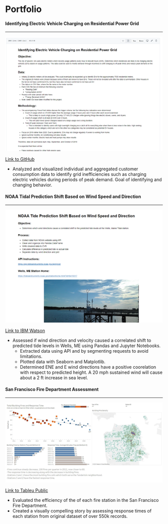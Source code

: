 # Portfolio


#### Identifying Electric Vehicle Charging on Residential Power Grid
---
<kbd>
<a href="https://github.com/OceanOdyssey/Default/blob/master/Identifying_EV_Charging_on_Residential_Power_Grid.ipynb">
<img src="images/EV_Charge_Capture.png"
   alt="EV Charging Image"
   height="auto" width="700">
</a>
</kbd>

[Link to GitHub](https://github.com/OceanOdyssey/Default/blob/master/Identifying_EV_Charging_on_Residential_Power_Grid.ipynb)
-	Analyzed and visualized individual and aggregated customer consumption data to identify grid inefficiencies such as charging electric vehicles during periods of peak demand.  Goal of identifying and changing behavior.

#### NOAA Tidal Prediction Shift Based on Wind Speed and Direction
---
<kbd>
<a href="https://dataplatform.cloud.ibm.com/analytics/notebooks/v2/9784097b-bd56-4948-b996-e6067ff7b866/view?access_token=e1701b9f5fbc71fef0da09e1600440fa8f50ae745022fa09a7af98a3dc12c96c">
<img src="images/NOAA-Capture.png"
   alt="NOAA Tidal Prediction image"
   height="auto" width="700">
</a>
</kbd>

[Link to IBM Watson](https://dataplatform.cloud.ibm.com/analytics/notebooks/v2/9784097b-bd56-4948-b996-e6067ff7b866/view?access_token=e1701b9f5fbc71fef0da09e1600440fa8f50ae745022fa09a7af98a3dc12c96c)
- Assessed if wind direction and velocity caused a correlated shift to predicted tide levels in Wells, ME using Pandas and Jupyter Notebooks.
   - Extracted data using API and by segmenting requests to avoid limitations.
   - Plotted data with Seaborn and Matplotlib.
   - Determined ENE and E wind directions have a positive coorelation with respect to predicted height.  A 20 mph sustained wind will cause about a 2 ft increase in sea level.

#### San Francisco Fire Department Assessment
---

<kbd>
<a href="https://public.tableau.com/profile/chrisg#!/vizhome/SanFranciscoFireDepartmentAssessment/SanFranciscoFireDepartmentAssessment">
<img src="images/SF-Fire-Slide-2.png"
   alt="San Francisco Fire Department Slide Preview"
   height="auto" width="700">
</a>
</kbd>

[Link to Tableu Public](https://public.tableau.com/profile/chrisg#!/vizhome/SanFranciscoFireDepartmentAssessment/SanFranciscoFireDepartmentAssessment)
- Evaluated the efficiency of the of each fire station in the San Francisco Fire Department.
- Created a visually compelling story by assessing response times of each station from original dataset of over 550k records.
